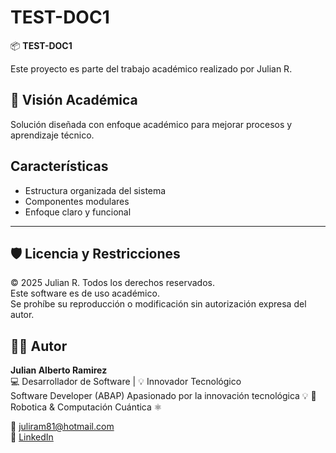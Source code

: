 # TEST-DOC1

📦 **TEST-DOC1**

Este proyecto es parte del trabajo académico realizado por Julian R.

## 📘 Visión Académica
Solución diseñada con enfoque académico para mejorar procesos y aprendizaje técnico.

## Características

- Estructura organizada del sistema
- Componentes modulares
- Enfoque claro y funcional

---

## 🛡️ Licencia y Restricciones

© 2025 Julian R. Todos los derechos reservados.  
Este software es de uso académico.  
Se prohíbe su reproducción o modificación sin autorización expresa del autor.

## 🧑‍💻 Autor

**Julian Alberto Ramirez**  
💻 Desarrollador de Software | 💡 Innovador Tecnológico  
Software Developer (ABAP) Apasionado por la innovación tecnológica 💡 🤖 Robotica & Computación Cuántica ⚛️  

📧 [juliram81@hotmail.com](mailto:juliram81@hotmail.com)  
🔗 [LinkedIn](https://co.linkedin.com/in/julianramirezc)
